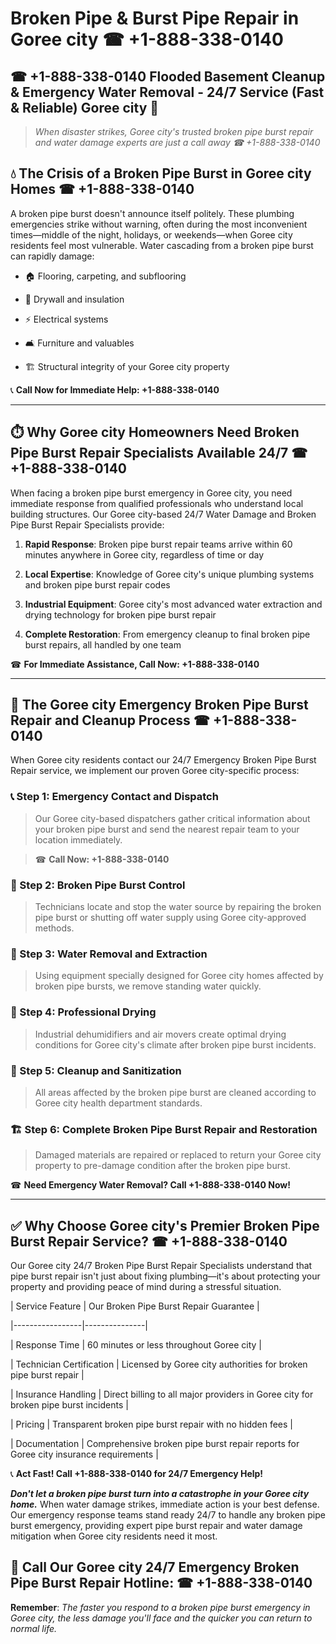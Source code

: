 # Broken Pipe & Burst Pipe Repair in Goree city ☎ +1-888-338-0140  
## ☎ +1-888-338-0140 Flooded Basement Cleanup & Emergency Water Removal - 24/7 Service (Fast & Reliable) Goree city 🚨  

> *When disaster strikes, Goree city's trusted broken pipe burst repair and water damage experts are just a call away ☎ +1-888-338-0140*  

## 💧 The Crisis of a Broken Pipe Burst in Goree city Homes ☎ +1-888-338-0140  

A broken pipe burst doesn't announce itself politely. These plumbing emergencies strike without warning, often during the most inconvenient times—middle of the night, holidays, or weekends—when Goree city residents feel most vulnerable. Water cascading from a broken pipe burst can rapidly damage:  

* 🏠 Flooring, carpeting, and subflooring  
* 🧱 Drywall and insulation  
* ⚡ Electrical systems  
* 🛋️ Furniture and valuables  
* 🏗️ Structural integrity of your Goree city property  

📞 **Call Now for Immediate Help: +1-888-338-0140**  

---  

## ⏱️ Why Goree city Homeowners Need Broken Pipe Burst Repair Specialists Available 24/7 ☎ +1-888-338-0140  

When facing a broken pipe burst emergency in Goree city, you need immediate response from qualified professionals who understand local building structures. Our Goree city-based 24/7 Water Damage and Broken Pipe Burst Repair Specialists provide:  

1. **Rapid Response**: Broken pipe burst repair teams arrive within 60 minutes anywhere in Goree city, regardless of time or day  
2. **Local Expertise**: Knowledge of Goree city's unique plumbing systems and broken pipe burst repair codes  
3. **Industrial Equipment**: Goree city's most advanced water extraction and drying technology for broken pipe burst repair  
4. **Complete Restoration**: From emergency cleanup to final broken pipe burst repairs, all handled by one team  

☎ **For Immediate Assistance, Call Now: +1-888-338-0140**  

---  

## 🔧 The Goree city Emergency Broken Pipe Burst Repair and Cleanup Process ☎ +1-888-338-0140  

When Goree city residents contact our 24/7 Emergency Broken Pipe Burst Repair service, we implement our proven Goree city-specific process:  

### 📞 Step 1: Emergency Contact and Dispatch  
> Our Goree city-based dispatchers gather critical information about your broken pipe burst and send the nearest repair team to your location immediately.  
> ☎ **Call Now: +1-888-338-0140**  

### 🚿 Step 2: Broken Pipe Burst Control  
> Technicians locate and stop the water source by repairing the broken pipe burst or shutting off water supply using Goree city-approved methods.  

### 🌊 Step 3: Water Removal and Extraction  
> Using equipment specially designed for Goree city homes affected by broken pipe bursts, we remove standing water quickly.  

### 💨 Step 4: Professional Drying  
> Industrial dehumidifiers and air movers create optimal drying conditions for Goree city's climate after broken pipe burst incidents.  

### 🧼 Step 5: Cleanup and Sanitization  
> All areas affected by the broken pipe burst are cleaned according to Goree city health department standards.  

### 🏗️ Step 6: Complete Broken Pipe Burst Repair and Restoration  
> Damaged materials are repaired or replaced to return your Goree city property to pre-damage condition after the broken pipe burst.  

☎ **Need Emergency Water Removal? Call +1-888-338-0140 Now!**  

---  

## ✅ Why Choose Goree city's Premier Broken Pipe Burst Repair Service? ☎ +1-888-338-0140  

Our Goree city 24/7 Broken Pipe Burst Repair Specialists understand that pipe burst repair isn't just about fixing plumbing—it's about protecting your property and providing peace of mind during a stressful situation.  

| Service Feature | Our Broken Pipe Burst Repair Guarantee |  
|-----------------|---------------|  
| Response Time | 60 minutes or less throughout Goree city |  
| Technician Certification | Licensed by Goree city authorities for broken pipe burst repair |  
| Insurance Handling | Direct billing to all major providers in Goree city for broken pipe burst incidents |  
| Pricing | Transparent broken pipe burst repair with no hidden fees |  
| Documentation | Comprehensive broken pipe burst repair reports for Goree city insurance requirements |  

📞 **Act Fast! Call +1-888-338-0140 for 24/7 Emergency Help!**  

***Don't let a broken pipe burst turn into a catastrophe in your Goree city home.*** When water damage strikes, immediate action is your best defense. Our emergency response teams stand ready 24/7 to handle any broken pipe burst emergency, providing expert pipe burst repair and water damage mitigation when Goree city residents need it most.  

## 📱 Call Our Goree city 24/7 Emergency Broken Pipe Burst Repair Hotline: ☎ +1-888-338-0140  

**Remember**: *The faster you respond to a broken pipe burst emergency in Goree city, the less damage you'll face and the quicker you can return to normal life.*